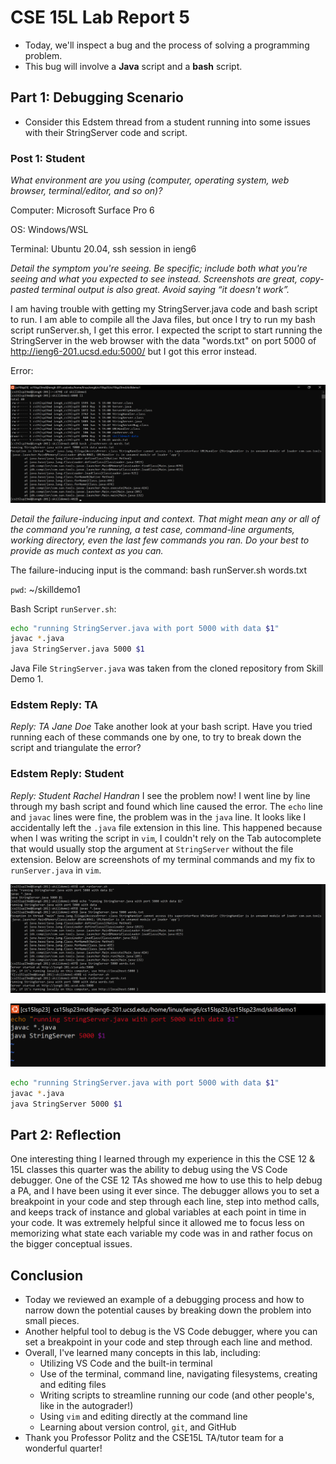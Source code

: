 # CSE 15L Lab Report 5
- Today, we'll inspect a bug and the process of solving a programming problem. 
- This bug will involve a **Java** script and a **bash** script.

## Part 1: Debugging Scenario
- Consider this Edstem thread from a student running into some issues with their StringServer code and script. 

### Post 1: Student
*What environment are you using (computer, operating system, web browser, terminal/editor, and so on)?*

Computer: Microsoft Surface Pro 6

OS: Windows/WSL

Terminal: Ubuntu 20.04, ssh session in ieng6

*Detail the symptom you're seeing. Be specific; include both what you're seeing and what you expected to see instead. Screenshots are great, copy-pasted terminal output is also great. Avoid saying “it doesn't work”.*

I am having trouble with getting my StringServer.java code and bash script to run. I am able to compile all the Java files, but once I try to run my bash script runServer.sh, I get this error. I expected the script to start running the StringServer in the web browser with the data "words.txt" on port 5000 of http://ieng6-201.ucsd.edu:5000/ but I got this error instead.

Error:

![Bash Error](img/lab5BashError.png)

*Detail the failure-inducing input and context. That might mean any or all of the command you're running, a test case, command-line arguments, working directory, even the last few commands you ran. Do your best to provide as much context as you can.*

The failure-inducing input is the command: bash runServer.sh words.txt

`pwd`: ~/skilldemo1

Bash Script `runServer.sh`: 

```bash
echo "running StringServer.java with port 5000 with data $1"
javac *.java
java StringServer.java 5000 $1
```

Java File `StringServer.java` was taken from the cloned repository from Skill Demo 1.

### Edstem Reply: TA
*Reply: TA Jane Doe*
Take another look at your bash script. Have you tried running each of these commands one by one, to try to break down the script and triangulate the error? 

### Edstem Reply: Student
*Reply: Student Rachel Handran*
I see the problem now! I went line by line through my bash script and found which line caused the error. The `echo` line and `javac` lines were fine, the problem was in the `java` line. It looks like I accidentally left the `.java` file extension in this line. This happened because when I was writing the script in `vim`, I couldn't rely on the Tab autocomplete that would usually stop the argument at `StringServer` without the file extension. Below are screenshots of my terminal commands and my fix to `runServer.java` in `vim`.

![Image](img/lab5BashDebug.png)

![Image](img/lab5Vim.png)

```bash
echo "running StringServer.java with port 5000 with data $1"
javac *.java
java StringServer 5000 $1
```

## Part 2: Reflection
One interesting thing I learned through my experience in this the CSE 12 & 15L classes this quarter was the ability to debug using the VS Code debugger. One of the CSE 12 TAs showed me how to use this to help debug a PA, and I have been using it ever since. The debugger allows you to set a breakpoint in your code and step through each line, step into method calls, and keeps track of instance and global variables at each point in time in your code. It was extremely helpful since it allowed me to focus less on memorizing what state each variable my code was in and rather focus on the bigger conceptual issues.

## Conclusion
- Today we reviewed an example of a debugging process and how to narrow down the potential causes by breaking down the problem into small pieces. 
- Another helpful tool to debug is the VS Code debugger, where you can set a breakpoint in your code and step through each line and method. 
- Overall, I've learned many concepts in this lab, including:
	- Utilizing VS Code and the built-in terminal
	- Use of the terminal, command line, navigating filesystems, creating and editing files
	- Writing scripts to streamline running our code (and other people's, like in the autograder!)
	- Using `vim` and editing directly at the command line
	- Learning about version control, `git`, and GitHub
- Thank you Professor Politz and the CSE15L TA/tutor team for a wonderful quarter!
